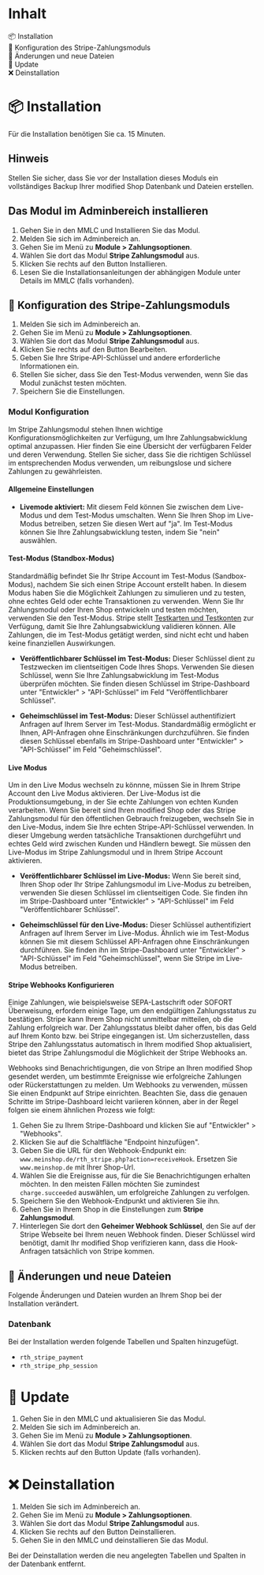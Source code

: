 # Inhalt
📦 Installation<br>
🔧 Konfiguration des Stripe-Zahlungsmoduls<br>
🔄 Änderungen und neue Dateien<br>
🌟 Update<br>
❌ Deinstallation

# 📦 Installation
Für die Installation benötigen Sie ca. 15 Minuten.

## Hinweis
Stellen Sie sicher, dass Sie vor der Installation dieses Moduls ein vollständiges Backup Ihrer modified Shop Datenbank und Dateien erstellen.

## Das Modul im Adminbereich installieren
1. Gehen Sie in den MMLC und Installieren Sie das Modul.
2. Melden Sie sich im Adminbereich an.
3. Gehen Sie im Menü zu **Module > Zahlungsoptionen**.
4. Wählen Sie dort das Modul **Stripe Zahlungsmodul** aus.
5. Klicken Sie rechts auf den Button Installieren.
6. Lesen Sie die Installationsanleitungen der abhängigen Module unter Details im MMLC (falls vorhanden).

## 🔧 Konfiguration des Stripe-Zahlungsmoduls

1. Melden Sie sich im Adminbereich an.
2. Gehen Sie im Menü zu **Module > Zahlungsoptionen**.
3. Wählen Sie dort das Modul **Stripe Zahlungsmodul** aus.
4. Klicken Sie rechts auf den Button Bearbeiten.
5. Geben Sie Ihre Stripe-API-Schlüssel und andere erforderliche Informationen ein.
6. Stellen Sie sicher, dass Sie den Test-Modus verwenden, wenn Sie das Modul zunächst testen möchten.
7. Speichern Sie die Einstellungen.

### Modul Konfiguration
Im Stripe Zahlungsmodul stehen Ihnen wichtige Konfigurationsmöglichkeiten zur Verfügung, um Ihre Zahlungsabwicklung optimal anzupassen. Hier finden Sie eine Übersicht der verfügbaren Felder und deren Verwendung. Stellen Sie sicher, dass Sie die richtigen Schlüssel im entsprechenden Modus verwenden, um reibungslose und sichere Zahlungen zu gewährleisten.

#### Allgemeine Einstellungen

- **Livemode aktiviert:** Mit diesem Feld können Sie zwischen dem Live-Modus und dem Test-Modus umschalten. Wenn Sie Ihren Shop im Live-Modus betreiben, setzen Sie diesen Wert auf "ja". Im Test-Modus können Sie Ihre Zahlungsabwicklung testen, indem Sie "nein" auswählen.

#### Test-Modus (Standbox-Modus)
Standardmäßig befindet Sie Ihr Stripe Account im Test-Modus (Sandbox-Modus), nachdem Sie sich einen Stripe Account erstellt haben. In diesem Modus haben Sie die Möglichkeit Zahlungen zu simulieren und zu testen, ohne echtes Geld oder echte Transaktionen zu verwenden. Wenn Sie Ihr Zahlungsmodul oder Ihren Shop entwickeln und testen möchten, verwenden Sie den Test-Modus. Stripe stellt [Testkarten und Testkonten](https://stripe.com/docs/testing?locale=de-DE) zur Verfügung, damit Sie Ihre Zahlungsabwicklung validieren können. Alle Zahlungen, die im Test-Modus getätigt werden, sind nicht echt und haben keine finanziellen Auswirkungen.

- **Veröffentlichbarer Schlüssel im Test-Modus:** Dieser Schlüssel dient zu Testzwecken im clientseitigen Code Ihres Shops. Verwenden Sie diesen Schlüssel, wenn Sie Ihre Zahlungsabwicklung im Test-Modus überprüfen möchten. Sie finden diesen Schlüssel im Stripe-Dashboard unter "Entwickler" > "API-Schlüssel" im Feld "Veröffentlichbarer Schlüssel".

- **Geheimschlüssel im Test-Modus:** Dieser Schlüssel authentifiziert Anfragen auf Ihrem Server im Test-Modus. Standardmäßig ermöglicht er Ihnen, API-Anfragen ohne Einschränkungen durchzuführen. Sie finden diesen Schlüssel ebenfalls im Stripe-Dashboard unter "Entwickler" > "API-Schlüssel" im Feld "Geheimschlüssel".

#### Live Modus
Um in den Live Modus wechseln zu könnne, müssen Sie in Ihrem Stripe Account den Live Modus aktivieren. Der Live-Modus ist die Produktionsumgebung, in der Sie echte Zahlungen von echten Kunden verarbeiten. Wenn Sie bereit sind Ihren modified Shop oder das Stripe Zahlungsmodul für den öffentlichen Gebrauch freizugeben, wechseln Sie in den Live-Modus, indem Sie Ihre echten Stripe-API-Schlüssel verwenden. In dieser Umgebung werden tatsächliche Transaktionen durchgeführt und echtes Geld wird zwischen Kunden und Händlern bewegt. Sie müssen den Live-Modus im Stripe Zahlungsmodul und in Ihrem Stripe Account aktivieren.

- **Veröffentlichbarer Schlüssel im Live-Modus:** Wenn Sie bereit sind, Ihren Shop oder Ihr Stripe Zahlungsmodul im Live-Modus zu betreiben, verwenden Sie diesen Schlüssel im clientseitigen Code. Sie finden ihn im Stripe-Dashboard unter "Entwickler" > "API-Schlüssel" im Feld "Veröffentlichbarer Schlüssel".

- **Geheimschlüssel für den Live-Modus:** Dieser Schlüssel authentifiziert Anfragen auf Ihrem Server im Live-Modus. Ähnlich wie im Test-Modus können Sie mit diesem Schlüssel API-Anfragen ohne Einschränkungen durchführen. Sie finden ihn im Stripe-Dashboard unter "Entwickler" > "API-Schlüssel" im Feld "Geheimschlüssel", wenn Sie Stripe im Live-Modus betreiben.

#### Stripe Webhooks Konfigurieren
Einige Zahlungen, wie beispielsweise SEPA-Lastschrift oder SOFORT Überweisung, erfordern einige Tage, um den endgültigen Zahlungsstatus zu bestätigen. Stripe kann Ihrem Shop nicht unmittelbar mitteilen, ob die Zahlung erfolgreich war. Der Zahlungsstatus bleibt daher offen, bis das Geld auf Ihrem Konto bzw. bei Stripe eingegangen ist. Um sicherzustellen, dass Stripe den Zahlungsstatus automatisch in Ihrem modified Shop aktualisiert, bietet das Stripe Zahlungsmodul die Möglichkeit der Stripe Webhooks an.

Webhooks sind Benachrichtigungen, die von Stripe an Ihren modified Shop gesendet werden, um bestimmte Ereignisse wie erfolgreiche Zahlungen oder Rückerstattungen zu melden. Um Webhooks zu verwenden, müssen Sie einen Endpunkt auf Stripe einrichten. Beachten Sie, dass die genauen Schritte im Stripe-Dashboard leicht variieren können, aber in der Regel folgen sie einem ähnlichen Prozess wie folgt:

1. Gehen Sie zu Ihrem Stripe-Dashboard und klicken Sie auf "Entwickler" > "Webhooks".
2. Klicken Sie auf die Schaltfläche "Endpoint hinzufügen".
3. Geben Sie die URL für den Webhook-Endpunkt ein: `www.meinshop.de/rth_stripe.php?action=receiveHook`. Ersetzen Sie `www.meinshop.de` mit Ihrer Shop-Url.
4. Wählen Sie die Ereignisse aus, für die Sie Benachrichtigungen erhalten möchten. In den meisten Fällen möchten Sie zumindest `charge.succeeded` auswählen, um erfolgreiche Zahlungen zu verfolgen.
5. Speichern Sie den Webhook-Endpunkt und aktivieren Sie ihn.
6. Gehen Sie in Ihrem Shop in die Einstellungen zum **Stripe Zahlungsmodul**.
7. Hinterlegen Sie dort den **Geheimer Webhook Schlüssel**, den Sie auf der Stripe Webseite bei Ihrem neuen Webhook finden. Dieser Schlüssel wird benötigt, damit Ihr modified Shop verifizieren kann, dass die Hook-Anfragen tatsächlich von Stripe kommen.

## 🔄 Änderungen und neue Dateien
Folgende Änderungen und Dateien wurden an Ihrem Shop bei der Installation verändert.

### Datenbank
Bei der Installation werden folgende Tabellen und Spalten hinzugefügt.
- `rth_stripe_payment`
- `rth_stripe_php_session`

# 🌟 Update
1. Gehen Sie in den MMLC und aktualisieren Sie das Modul.
2. Melden Sie sich im Adminbereich an.
3. Gehen Sie im Menü zu **Module > Zahlungsoptionen**.
4. Wählen Sie dort das Modul **Stripe Zahlungsmodul** aus.
5. Klicken rechts auf den Button Update (falls vorhanden).

# ❌ Deinstallation
1. Melden Sie sich im Adminbereich an.
2. Gehen Sie im Menü zu **Module > Zahlungsoptionen**.
3. Wählen Sie dort das Modul **Stripe Zahlungsmodul** aus.
4. Klicken Sie rechts auf den Button Deinstallieren.
5. Gehen Sie in den MMLC und deinstallieren Sie das Modul.

Bei der Deinstallation werden die neu angelegten Tabellen und Spalten in der Datenbank entfernt.
